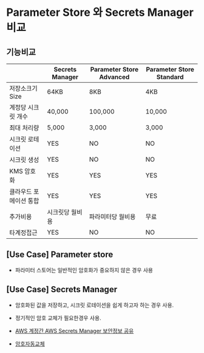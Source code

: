 # Parameter Store 와 Secrets Manager 비교 

## 기능비교 

||Secrets Manager| Parameter Store Advanced| Parameter Store Standard|
|---|---|---|---|
|저장소크기 Size| 64KB| 8KB| 4KB|
|계정당 시크릿 개수| 40,000| 100,000| 10,000|
|최대 처리량| 5,000| 3,000| 3,000|
|시크릿 로테이션| YES| NO| NO|
|시크릿 생성| YES| NO| NO|
|KMS 암호화| YES| YES| YES|
|클라우드 포메이션 통합| YES| YES| YES|
|추가비용| 시크릿당 월비용| 파라미터당 월비용| 무료 |
|타계정접근| YES| NO| NO|

## [Use Case] Parameter store

- 파라미터 스토어는 일반적인 암호화가 중요하지 않은 경우 사용 

## [Use Case] Secrets Manager 

- 암호화된 값을 저장하고, 시크릿 로테이션을 쉽게 하고자 하는 경우 사용.
- 정기적인 암호 교체가 필요한경우 사용. 

- [AWS 계정간 AWS Secrets Manager 보안정보 공유](https://aws.amazon.com/ko/premiumsupport/knowledge-center/secrets-manager-share-between-accounts/)
- [암호자동교체](https://docs.aws.amazon.com/ko_kr/secretsmanager/latest/userguide/rotate-secrets_turn-on-for-other.html)  

